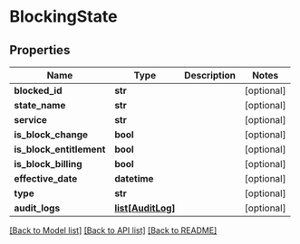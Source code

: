# BlockingState

## Properties
Name | Type | Description | Notes
------------ | ------------- | ------------- | -------------
**blocked_id** | **str** |  | [optional] 
**state_name** | **str** |  | [optional] 
**service** | **str** |  | [optional] 
**is_block_change** | **bool** |  | [optional] 
**is_block_entitlement** | **bool** |  | [optional] 
**is_block_billing** | **bool** |  | [optional] 
**effective_date** | **datetime** |  | [optional] 
**type** | **str** |  | [optional] 
**audit_logs** | [**list[AuditLog]**](AuditLog.md) |  | [optional] 

[[Back to Model list]](../README.md#documentation-for-models) [[Back to API list]](../README.md#documentation-for-api-endpoints) [[Back to README]](../README.md)

